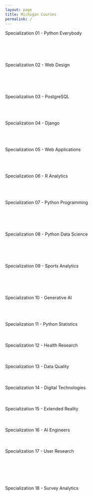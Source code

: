 ```yaml
---
layout: page
title: Michigan Courses
permalink: /
---
```


<div class="block" style="grid-template-columns: 1fr 1fr;">
  <div class="btn text">
    <div class="btn name">Specialization 01 - Python Everybody</div>
    <div class="row" style="grid-template-columns: 1fr 1fr 1fr 1fr 1fr;">
      <a href="/07-Michigan/MI01/" class="btn box1"><br></a>
      <a href="/07-Michigan/MI02/" class="btn box2"><br></a>
      <a href="/07-Michigan/MI03/" class="btn box3"><br></a>
      <a href="/07-Michigan/MI04/" class="btn box4"><br></a>
      <a href="/07-Michigan/MI05/" class="btn box5"><br></a>
    </div>
  </div>
  <div class="btn text">
    <div class="btn name">Specialization 02 - Web Design</div>
    <div class="row" style="grid-template-columns: 1fr 1fr 1fr 1fr 1fr;">
      <a href="/07-Michigan/MI06/" class="btn box1"><br></a>
      <a href="/07-Michigan/MI07/" class="btn box2"><br></a>
      <a href="/07-Michigan/MI08/" class="btn box3"><br></a>
      <a href="/07-Michigan/MI09/" class="btn box4"><br></a>
      <a href="/07-Michigan/MI10/" class="btn box5"><br></a>
    </div>
  </div>
</div>

<div class="block" style="grid-template-columns: 1fr 1fr;">
  <div class="btn text">
    <div class="btn name">Specialization 03 - PostgreSQL</div>
    <div class="row" style="grid-template-columns: 1fr 1fr 1fr 1fr;">
      <a href="/07-Michigan/MI11/" class="btn box1"><br></a>
      <a href="/07-Michigan/MI12/" class="btn box2"><br></a>
      <a href="/07-Michigan/MI13/" class="btn box3"><br></a>
      <a href="/07-Michigan/MI14/" class="btn box4"><br></a>
    </div>
  </div>
  <div class="btn text">
    <div class="btn name">Specialization 04 - Django</div>
    <div class="row" style="grid-template-columns: 1fr 1fr 1fr 1fr;">
      <a href="/07-Michigan/MI15/" class="btn box1"><br></a>
      <a href="/07-Michigan/MI16/" class="btn box2"><br></a>
      <a href="/07-Michigan/MI17/" class="btn box3"><br></a>
      <a href="/07-Michigan/MI18/" class="btn box4"><br></a>
    </div>
  </div>
</div>

<div class="block" style="grid-template-columns: 1fr 1fr;">
  <div class="btn text">
    <div class="btn name">Specialization 05 - Web Applications</div>
    <div class="row" style="grid-template-columns: 1fr 1fr 1fr 1fr;">
      <a href="/07-Michigan/MI19/" class="btn box1"><br></a>
      <a href="/07-Michigan/MI20/" class="btn box2"><br></a>
      <a href="/07-Michigan/MI21/" class="btn box3"><br></a>
      <a href="/07-Michigan/MI22/" class="btn box4"><br></a>
    </div>
  </div>
  <div class="btn text">
    <div class="btn name">Specialization 06 - R Analytics</div>
    <div class="row" style="grid-template-columns: 1fr 1fr 1fr 1fr;">
      <a href="/07-Michigan/MI23/" class="btn box1"><br></a>
      <a href="/07-Michigan/MI24/" class="btn box2"><br></a>
      <a href="/07-Michigan/MI25/" class="btn box3"><br></a>
      <a href="/07-Michigan/MI26/" class="btn box4"><br></a>
    </div>
  </div>
</div>

<div class="block" style="grid-template-columns: 1fr 1fr;">
  <div class="btn text">
    <div class="btn name">Specialization 07 - Python Programming</div>
    <div class="row" style="grid-template-columns: 1fr 1fr 1fr 1fr 1fr;">
      <a href="/07-Michigan/MI27/" class="btn box1"><br></a>
      <a href="/07-Michigan/MI28/" class="btn box2"><br></a>
      <a href="/07-Michigan/MI29/" class="btn box3"><br></a>
      <a href="/07-Michigan/MI30/" class="btn box4"><br></a>
      <a href="/07-Michigan/MI31/" class="btn box5"><br></a>
    </div>
  </div>
  <div class="btn text">
    <div class="btn name">Specialization 08 - Python Data Science</div>
    <div class="row" style="grid-template-columns: 1fr 1fr 1fr 1fr 1fr;">
      <a href="/07-Michigan/MI32/" class="btn box1"><br></a>
      <a href="/07-Michigan/MI33/" class="btn box2"><br></a>
      <a href="/07-Michigan/MI34/" class="btn box3"><br></a>
      <a href="/07-Michigan/MI35/" class="btn box4"><br></a>
      <a href="/07-Michigan/MI36/" class="btn box5"><br></a>
    </div>
  </div>
</div>

<div class="block" style="grid-template-columns: 1fr 1fr;">
  <div class="btn text">
    <div class="btn name">Specialization 09 - Sports Analytics</div>
    <div class="row" style="grid-template-columns: 1fr 1fr 1fr 1fr 1fr;">
      <a href="/07-Michigan/MI37/" class="btn box1"><br></a>
      <a href="/07-Michigan/MI38/" class="btn box2"><br></a>
      <a href="/07-Michigan/MI39/" class="btn box3"><br></a>
      <a href="/07-Michigan/MI40/" class="btn box4"><br></a>
      <a href="/07-Michigan/MI41/" class="btn box5"><br></a>
    </div>
  </div>
  <div class="btn text">
    <div class="btn name">Specialization 10 - Generative AI</div>
    <div class="row" style="grid-template-columns: 1fr 1fr 1fr 1fr;">
      <a href="/07-Michigan/MI42/" class="btn box1"><br></a>
      <a href="/07-Michigan/MI43/" class="btn box2"><br></a>
      <a href="/07-Michigan/MI44/" class="btn box3"><br></a>
      <a href="/07-Michigan/MI45/" class="btn box4"><br></a>
    </div>
  </div>
</div>

<div class="block" style="grid-template-columns: 1fr 1fr;">
  <div class="btn text">
    <div class="btn name">Specialization 11 - Python Statistics</div>
    <div class="row" style="grid-template-columns: 1fr 1fr 1fr;">
      <a href="/07-Michigan/MI46/" class="btn box1"><br></a>
      <a href="/07-Michigan/MI47/" class="btn box2"><br></a>
      <a href="/07-Michigan/MI48/" class="btn box3"><br></a>
    </div>
  </div>
  <div class="btn text">
    <div class="btn name">Specialization 12 - Health Research</div>
    <div class="row" style="grid-template-columns: 1fr 1fr 1fr;">
      <a href="/07-Michigan/MI49/" class="btn box1"><br></a>
      <a href="/07-Michigan/MI50/" class="btn box2"><br></a>
      <a href="/07-Michigan/MI51/" class="btn box3"><br></a>
    </div>
  </div>
</div>

<div class="block" style="grid-template-columns: 1fr 1fr;">
  <div class="btn text">
    <div class="btn name">Specialization 13 - Data Quality</div>
    <div class="row" style="grid-template-columns: 1fr 1fr 1fr;">
      <a href="/07-Michigan/MI52/" class="btn box1"><br></a>
      <a href="/07-Michigan/MI53/" class="btn box2"><br></a>
      <a href="/07-Michigan/MI53/" class="btn box3"><br></a>
    </div>
  </div>
  <div class="btn text">
    <div class="btn name">Specialization 14 - Digital Technologies</div>
    <div class="row" style="grid-template-columns: 1fr 1fr 1fr;">
      <a href="/07-Michigan/MI55/" class="btn box1"><br></a>
      <a href="/07-Michigan/MI56/" class="btn box2"><br></a>
      <a href="/07-Michigan/MI57/" class="btn box3"><br></a>
    </div>
  </div>
</div>

<div class="block" style="grid-template-columns: 1fr 1fr;">
  <div class="btn text">
    <div class="btn name">Specialization 15 - Extended Reality</div>
    <div class="row" style="grid-template-columns: 1fr 1fr 1fr;">
      <a href="/07-Michigan/MI58/" class="btn box1"><br></a>
      <a href="/07-Michigan/MI59/" class="btn box2"><br></a>
      <a href="/07-Michigan/MI60/" class="btn box3"><br></a>
    </div>
  </div>
  <div class="btn text">
    <div class="btn name">Specialization 16 - AI Engineers</div>
    <div class="row" style="grid-template-columns: 1fr 1fr 1fr;">
      <a href="/07-Michigan/MI61/" class="btn box1"><br></a>
      <a href="/07-Michigan/MI62/" class="btn box2"><br></a>
      <a href="/07-Michigan/MI63/" class="btn box3"><br></a>
    </div>
  </div>
</div>

<div class="block" style="grid-template-columns: 1fr 1fr;">
  <div class="btn text">
    <div class="btn name">Specialization 17 - User Research</div>
    <div class="row" style="grid-template-columns: 1fr 1fr 1fr;">
      <a href="/07-Michigan/MI64/" class="btn box1"><br></a>
      <a href="/07-Michigan/MI65/" class="btn box2"><br></a>
      <a href="/07-Michigan/MI66/" class="btn box3"><br></a>
      <a href="/07-Michigan/MI67/" class="btn box4"><br></a>
      <a href="/07-Michigan/MI68/" class="btn box5"><br></a>
      <a href="/07-Michigan/MI69/" class="btn box6"><br></a>
    </div>
  </div>
  <div class="btn text">
    <div class="btn name">Specialization 18 - Survey Analytics </div>
    <div class="row" style="grid-template-columns: 1fr 1fr 1fr;">
      <a href="/07-Michigan/MI06/" class="btn box1"><br></a>
      <a href="/07-Michigan/MI07/" class="btn box2"><br></a>
      <a href="/07-Michigan/MI08/" class="btn box3"><br></a>
      <a href="/07-Michigan/MI09/" class="btn box4"><br></a>
      <a href="/07-Michigan/MI10/" class="btn box5"><br></a>
      <a href="/07-Michigan/MI05/" class="btn box6"><br></a>
    </div>
  </div>
</div>
